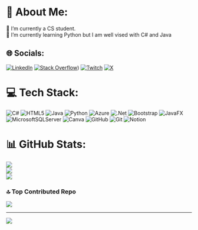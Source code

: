 # 💫 About Me:
🔭 I’m currently a CS student.<br>🌱 I’m currently learning Python but I am well vised with C# and Java<br>


## 🌐 Socials:
[![LinkedIn](https://img.shields.io/badge/LinkedIn-%230077B5.svg?logo=linkedin&logoColor=white)]([https://linkedin.com/in/TusaMshali] (https://www.linkedin.com/in/tusa-mshali-37638222b/)) [![Stack Overflow](https://img.shields.io/badge/-Stackoverflow-FE7A16?logo=stack-overflow&logoColor=white)](https://stackoverflow.com/users/24019733/tusa-mshali)) [![Twitch](https://img.shields.io/badge/Twitch-%239146FF.svg?logo=Twitch&logoColor=white)](https://twitch.tv/Rimplo) [![X](https://img.shields.io/badge/X-black.svg?logo=X&logoColor=white)](https://x.com/Ktex) 

# 💻 Tech Stack:
![C#](https://img.shields.io/badge/c%23-%23239120.svg?style=for-the-badge&logo=csharp&logoColor=white) ![HTML5](https://img.shields.io/badge/html5-%23E34F26.svg?style=for-the-badge&logo=html5&logoColor=white) ![Java](https://img.shields.io/badge/java-%23ED8B00.svg?style=for-the-badge&logo=openjdk&logoColor=white) ![Python](https://img.shields.io/badge/python-3670A0?style=for-the-badge&logo=python&logoColor=ffdd54) ![Azure](https://img.shields.io/badge/azure-%230072C6.svg?style=for-the-badge&logo=microsoftazure&logoColor=white) ![.Net](https://img.shields.io/badge/.NET-5C2D91?style=for-the-badge&logo=.net&logoColor=white) ![Bootstrap](https://img.shields.io/badge/bootstrap-%238511FA.svg?style=for-the-badge&logo=bootstrap&logoColor=white) ![JavaFX](https://img.shields.io/badge/javafx-%23FF0000.svg?style=for-the-badge&logo=javafx&logoColor=white) ![MicrosoftSQLServer](https://img.shields.io/badge/Microsoft%20SQL%20Server-CC2927?style=for-the-badge&logo=microsoft%20sql%20server&logoColor=white) ![Canva](https://img.shields.io/badge/Canva-%2300C4CC.svg?style=for-the-badge&logo=Canva&logoColor=white) ![GitHub](https://img.shields.io/badge/github-%23121011.svg?style=for-the-badge&logo=github&logoColor=white) ![Git](https://img.shields.io/badge/git-%23F05033.svg?style=for-the-badge&logo=git&logoColor=white) ![Notion](https://img.shields.io/badge/Notion-%23000000.svg?style=for-the-badge&logo=notion&logoColor=white)
# 📊 GitHub Stats:
![](https://github-readme-stats.vercel.app/api?username=Rimplo&theme=dark&hide_border=true&include_all_commits=false&count_private=true)<br/>
![](https://github-readme-streak-stats.herokuapp.com/?user=Rimplo&theme=dark&hide_border=true)<br/>
![](https://github-readme-stats.vercel.app/api/top-langs/?username=Rimplo&theme=dark&hide_border=true&include_all_commits=false&count_private=true&layout=compact)

### 🔝 Top Contributed Repo
![](https://github-contributor-stats.vercel.app/api?username=Rimplo&limit=5&theme=dark&combine_all_yearly_contributions=true)

---
[![](https://visitcount.itsvg.in/api?id=Rimplo&icon=10&color=4)](https://visitcount.itsvg.in)
